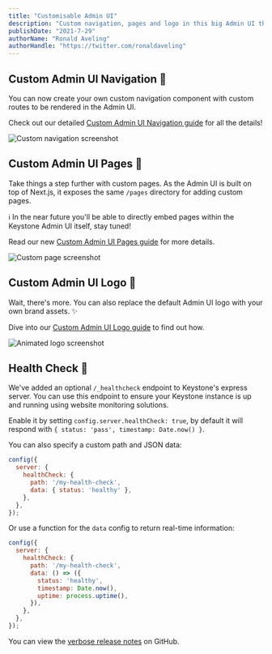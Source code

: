```yaml
---
title: "Customisable Admin UI"
description: "Custom navigation, pages and logo in this big Admin UI themed release."
publishDate: "2021-7-29"
authorName: "Ronald Aveling"
authorHandle: "https://twitter.com/ronaldaveling"
---
```


## Custom Admin UI Navigation 🚏

You can now create your own custom navigation component with custom routes to be rendered in the Admin UI.

Check out our detailed [Custom Admin UI Navigation guide](https://keystonejs.com/docs/guides/custom-admin-ui-navigation) for all the details!

![Custom navigation screenshot](https://user-images.githubusercontent.com/737821/127438549-621da3c6-1201-495b-ad2a-73328b834262.png)

## Custom Admin UI Pages 📃

Take things a step further with custom pages. As the Admin UI is built on top of Next.js, it exposes the same `/pages` directory for adding custom pages.

ℹ️ In the near future you'll be able to directly embed pages within the
Keystone Admin UI itself, stay tuned!

Read our new [Custom Admin UI Pages guide](https://keystonejs.com/docs/guides/custom-admin-ui-pages) for more details.

![Custom page screenshot](https://user-images.githubusercontent.com/737821/127438536-68617646-805e-4031-aced-b2f12c4190fb.png)

## Custom Admin UI Logo 🚩

Wait, there's more. You can also replace the default Admin UI logo with your own brand assets. ✨

Dive into our [Custom Admin UI Logo guide](https://keystonejs.com/docs/guides/custom-admin-ui-logo) to find out how.

![Animated logo screenshot](https://user-images.githubusercontent.com/737821/127438961-40bc6ddd-e34a-497d-ac6a-c135e88324d1.gif)

## Health Check 💙

We've added an optional `/_healthcheck` endpoint to Keystone's express server. You can use this endpoint to ensure your Keystone instance is up and running using website monitoring solutions.

Enable it by setting `config.server.healthCheck: true`, by default it will respond with `{ status: 'pass', timestamp: Date.now() }`.

You can also specify a custom path and JSON data:

```js
config({
  server: {
    healthCheck: {
      path: '/my-health-check',
      data: { status: 'healthy' },
    },
  },
});
```

Or use a function for the `data` config to return real-time information:

```js
config({
  server: {
    healthCheck: {
      path: '/my-health-check',
      data: () => ({
        status: 'healthy',
        timestamp: Date.now(),
        uptime: process.uptime(),
      }),
    },
  },
});
```

You can view the [verbose release notes](https://github.com/keystonejs/keystone/releases/tag/2021-07-29) on GitHub.
